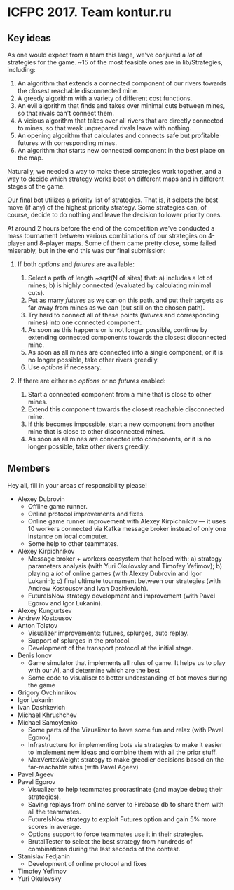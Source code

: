 # ICFPC 2017. Team kontur.ru

## Key ideas

As one would expect from a team this large, we've conjured a *lot* of strategies for the game. ~15 of the most feasible ones are in lib/Strategies, including:

1. An algorithm that extends a connected component of our rivers towards the closest reachable disconnected mine.
2. A greedy algorithm with a variety of different cost functions.
3. An evil algorithm that finds and takes over minimal cuts between mines, so that rivals can't connect them.
4. A vicious algorithm that takes over all rivers that are directly connected to mines, so that weak unprepared rivals leave with nothing.
5. An opening algorithm that calculates and connects safe but profitable futures with corresponding mines.
6. An algorithm that starts new connected component in the best place on the map.

Naturally, we needed a way to make these strategies work together, and a way to decide which strategy works best on different maps and in different stages of the game.

[Our final bot](lib\Ai\StrategicFizzBuzz\CompositeStrategicAi.cs) utilizes a priority list of strategies. That is, it selects the best move (if any) of the highest priority strategy.
Some strategies can, of course, decide to do nothing and leave the decision to lower priority ones.

At around 2 hours before the end of the competition we've conducted a mass tournament between various combinations of our strategies on 4-player and 8-player maps.
Some of them came pretty close, some failed miserably, but in the end this was our final submission:

1. If both *options* and *futures* are available:
	1. Select a path of length ~sqrt(N of sites) that: a) includes a lot of mines; b) is highly connected (evaluated by calculating minimal cuts).
	2. Put as many *futures* as we can on this path, and put their targets as far away from mines as we can (but still on the chosen path).
	3. Try hard to connect all of these points (*futures* and corresponding mines) into one connected component.
	4. As soon as this happens or is not longer possible, continue by extending connected components towards the closest disconnected mine.
	5. As soon as all mines are connected into a single component, or it is no longer possible, take other rivers greedily.
	6. Use *options* if necessary.
	
2. If there are either no *options* or no *futures* enabled:
	1. Start a connected component from a mine that is close to other mines.
	2. Extend this component towards the closest reachable disconnected mine.
	3. If this becomes impossible, start a new component from another mine that is close to other disconnected mines. 
	4. As soon as all mines are connected into components, or it is no longer possible, take other rivers greedily.


## Members

Hey all, fill in your areas of responsibility please!

* Alexey Dubrovin
  * Offline game runner.
  * Online protocol improvements and fixes.
  * Online game runner improvement with Alexey Kirpichnikov — it uses 10 workers connected via Kafka message broker instead of only one instance on local computer.
  * Some help to other teammates.
* Alexey Kirpichnikov
  * Message broker + workers ecosystem that helped with: a) strategy parameters analysis (with Yuri Okulovsky and Timofey Yefimov); b) playing a *lot* of online games (with Alexey Dubrovin and Igor Lukanin); c) final ultimate tournament between our strategies (with Andrew Kostousov and Ivan Dashkevich).
  * FutureIsNow strategy development and improvement (with Pavel Egorov and Igor Lukanin).
* Alexey Kungurtsev
* Andrew Kostousov
* Anton Tolstov
  * Visualizer improvements: futures, splurges, auto replay.
  * Support of splurges in the protocol.
  * Development of the transport protocol at the initial stage.
* Denis Ionov
  * Game simulator that implements all rules of game. It helps us to play with our AI, and determine which are the best
  * Some code to visualiser to better understanding of bot moves during the game
* Grigory Ovchinnikov
* Igor Lukanin
* Ivan Dashkevich
* Michael Khrushchev
* Michael Samoylenko
  * Some parts of the Vizualizer to have some fun and relax (with Pavel Egorov)
  * Infrastructure for implementing bots via strategies to make it easier to implement new ideas and combine them with all the prior stuff.
  * MaxVertexWeight strategy to make greedier decisions based on the far-reachable sites (with Pavel Ageev)
* Pavel Ageev
* Pavel Egorov
  * Visualizer to help teammates procrastinate (and maybe debug their strategies). 
  * Saving replays from online server to Firebase db to share them with all the teammates. 
  * FutureIsNow strategy to exploit Futures option and gain 5% more scores in average. 
  * Options support to force teammates use it in their strategies.
  * BrutalTester to select the best strategy from hundreds of combinations during the last seconds of the contest.
* Stanislav Fedjanin
  * Development of online protocol and fixes
* Timofey Yefimov
* Yuri Okulovsky

